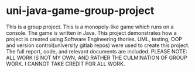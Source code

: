# uni-java-game-group-project
This is a group project. This is a monopoly-like game which runs on a console. The game is written in Java. This project demonstrates how a project is created using Software Engineering thories. UML, testing, OOP and version control(university gitlab repos) were used to create this project. The full report, code, and relevant documents are included. PLEASE NOTE: ALL WORK IS NOT MY OWN, AND RATHER THE CULMINATION OF GROUP WORK. I CANNOT TAKE CREDIT FOR ALL WORK.
